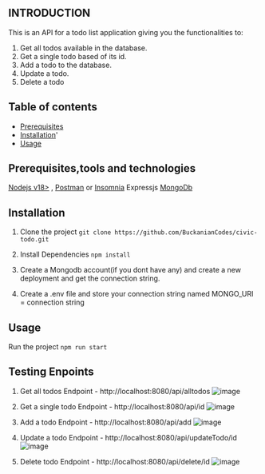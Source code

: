 ## INTRODUCTION
This is an API for a todo list application giving you the functionalities to:
1. Get all todos available in the database.
2. Get a single todo based of its id.
3. Add a todo to the database.
4. Update a todo.
5. Delete a todo

## Table of contents
- [Prerequisites](#prerequistes)
- [Installation](#installation)'
- [Usage](#usage)


## Prerequisites,tools and technologies
[Nodejs v18>](https://nodejs.org/en/download) ,
[Postman](https://www.postman.com/downloads/) or [Insomnia](https://insomnia.rest/)
Expressjs
[MongoDb](https://www.mongodb.com/products/platform/atlas-database])



## Installation
1. Clone the project 
 ```git clone https://github.com/BuckanianCodes/civic-todo.git```

2. Install Dependencies
 ```npm install```
3. Create a Mongodb account(if you dont have any) and create a new deployment and get the connection string.
   
4. Create a .env file and store your connection string named MONGO_URI = connection string

## Usage
Run the project 
```npm run start```

## Testing Enpoints
1. Get all todos
   Endpoint - http://localhost:8080/api/alltodos
![image](https://github.com/user-attachments/assets/5596149c-3111-48f5-ab7f-802b741a617b)

2. Get a single todo
  Endpoint - http://localhost:8080/api/id
![image](https://github.com/user-attachments/assets/67863600-eacf-4044-84c4-c4ecc3e00064)

3. Add a todo
   Endpoint - http://localhost:8080/api/add
![image](https://github.com/user-attachments/assets/85d8a245-a7c9-4f9b-9377-1da798367f0f)

4. Update a todo
   Endpoint - http://localhost:8080/api/updateTodo/id
![image](https://github.com/user-attachments/assets/c45896be-e1a2-43ea-86d6-163540f6a85a)

5. Delete todo
   Endpoint - http://localhost:8080/api/delete/id
![image](https://github.com/user-attachments/assets/fcbca7b6-79d1-4e63-91c3-dad516b4ac6e)

